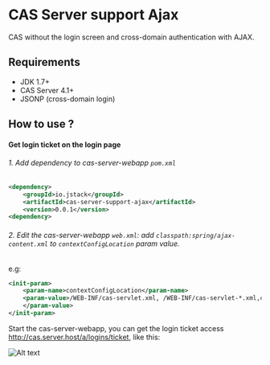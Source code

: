 # CAS Server support Ajax

CAS without the login screen and cross-domain authentication with AJAX.

## Requirements

* JDK 1.7+
* CAS Server 4.1+
* JSONP (cross-domain login)

## How to use ?

#### Get login ticket on the login page

###### 1. Add dependency to cas-server-webapp `pom.xml`

```xml
<dependency>
    <groupId>io.jstack</groupId>
    <artifactId>cas-server-support-ajax</artifactId>
    <version>0.0.1</version>
<dependency>
```

###### 2. Edit the cas-server-webapp `web.xml`: add `classpath:spring/ajax-content.xml` to `contextConfigLocation` param value.
e.g:

```xml
<init-param>
    <param-name>contextConfigLocation</param-name>
    <param-value>/WEB-INF/cas-servlet.xml, /WEB-INF/cas-servlet-*.xml,classpath:spring/ajax-context.xml
    </param-value>
</init-param>
```

Start the cas-server-webapp, you can get the login ticket access http://cas.server.host/a/logins/ticket, like this: 

![Alt text](http://ww4.sinaimg.cn/large/6a70578fjw1f1k3higjg1j20vg04pwge.jpg)
